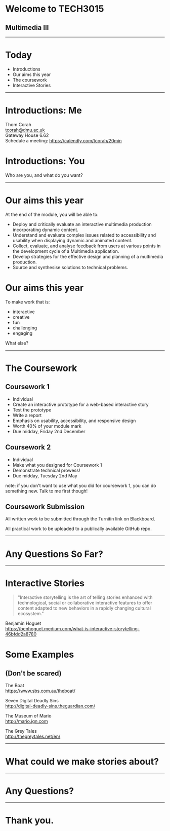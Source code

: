 # Welcome to TECH3015
## Multimedia III

---

# Today

* Introductions  
* Our aims this year 
* The coursework
* Interactive Stories

---

# Introductions: Me

Thom Corah   
tcorah@dmu.ac.uk    
Gateway House 6.62    
Schedule a meeting: https://calendly.com/tcorah/20min    


# Introductions: You  

Who are you, and what do you want?

---

# Our aims this year

At the end of the module, you will be able to:

* Deploy and critically evaluate an interactive multimedia production incorporating dynamic content.<!-- .element: class="fragment" -->
* Understand and evaluate complex issues related to accessibility and usability when displaying dynamic and animated content.<!-- .element: class="fragment" --> 
* Collect, evaluate, and analyse feedback from users at various points in the development cycle of a Multimedia application.<!-- .element: class="fragment" -->
* Develop strategies for the effective design and planning of a multimedia production.<!-- .element: class="fragment" -->
* Source and synthesise solutions to technical problems.<!-- .element: class="fragment" -->


# Our aims this year  

To make work that is:  
* interactive<!-- .element: class="fragment" data-fragment-index="1" -->
* creative<!-- .element: class="fragment" data-fragment-index="2" -->
* fun<!-- .element: class="fragment" data-fragment-index="3" -->
* challenging<!-- .element: class="fragment" data-fragment-index="4" -->
* engaging<!-- .element: class="fragment" data-fragment-index="5" -->

What else?<!-- .element: class="fragment" data-fragment-index="6" -->

---

# The Coursework


## Coursework 1

* Individual  <!-- .element: class="fragment" -->
* Create an interactive prototype for a web-based interactive story    <!-- .element: class="fragment" -->
* Test the prototype  <!-- .element: class="fragment" -->
* Write a report  <!-- .element: class="fragment" -->
* Emphasis on usability, accessibility, and responsive design  <!-- .element: class="fragment" -->
* Worth 40% of your module mark  <!-- .element: class="fragment" -->
* Due midday, Friday 2nd December  <!-- .element: class="fragment" -->


## Coursework 2

* Individual  <!-- .element: class="fragment" -->
* Make what you designed for Coursework 1  <!-- .element: class="fragment" -->
* Demonstrate technical prowess!  <!-- .element: class="fragment" -->
* Due midday, Tuesday 2nd May  <!-- .element: class="fragment" -->

note: if you don't want to use what you did for coursework 1, you can do something new. Talk to me first though!


## Coursework Submission

All written work to be submitted through the Turnitin link on Blackboard.

All practical work to be uploaded to a publically available GitHub repo.

---

# Any Questions So Far?

---

# Interactive Stories

> "Interactive storytelling is the art of telling stories enhanced with technological, social or collaborative interactive features to offer content adapted to new behaviors in a rapidly changing cultural ecosystem.”  

Benjamin Hoguet   
https://benhoguet.medium.com/what-is-interactive-storytelling-46bfdd2a8780


# Some Examples  
## (Don't be scared)


The Boat  
https://www.sbs.com.au/theboat/


Seven Digital Deadly Sins  
http://digital-deadly-sins.theguardian.com/


The Museum of Mario  
http://mario.ign.com


The Grey Tales  
http://thegreytales.net/en/

---

# What could we make stories about?

---

# Any Questions?

---

# Thank you.
